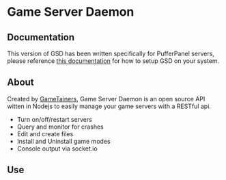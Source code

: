Game Server Daemon
==================

Documentation
-------------
This version of GSD has been written specifically for PufferPanel servers, please reference [this documentation](http://docs.pufferpanel.com/en/latest/installing_nodes/) for how to setup GSD on your system.

About
-----
Created by [GameTainers], Game Server Daemon is an open source API witten in Nodejs to easily manage your game servers with a RESTful api.

  - Turn on/off/restart servers
  - Query and monitor for crashes
  - Edit and create files
  - Install and Uninstall game modes
  - Console output via socket.io

Use
-----------
[GameTainers]:http://gametainers.com/
[Api Documentation]:http://gametainers.com/static/api/daemon/dist/
[GameTainers panel]:https://github.com/gametainers/panel